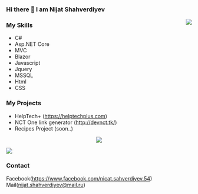 ### Hi there 👋 I am Nijat Shahverdiyev

<!--
**Nicat13/Nicat13** is a ✨ _special_ ✨ repository because its `README.md` (this file) appears on your GitHub profile.

Here are some ideas to get you started:

- 🔭 I’m currently working on ...
- 🌱 I’m currently learning ...
- 👯 I’m looking to collaborate on ...
- 🤔 I’m looking for help with ...
- 💬 Ask me about ...
- 📫 How to reach me: ...
- 😄 Pronouns: ...
- ⚡ Fun fact: ...
-->
<img align="right" src="https://github-readme-stats.vercel.app/api?username=sergeyshaykhullin&count_private=true&show_icons=true&hide_title=true&hide=stars" />

### My Skills
- C#
- Asp.NET Core
- MVC
- Blazor
- Javascript
- Jquery
- MSSQL
- Html
- CSS
### My Projects
- HelpTech+ (https://helptechplus.com)
- NCT One link generator (http://devnct.tk/)
- Recipes Project (soon..)

<div align="center">
   <img src="https://github-profile-trophy.vercel.app/?username=sergeyshaykhullin&theme=flat&no-frame=true&margin-w=30" />
</div>

<!-- It is https://yhype.me/ views count tracker, please remove it or use your own -->
![](https://hit.yhype.me/github/profile?user_id=46970457)

### Contact
Facebook(https://www.facebook.com/nicat.sahverdiyev.54)
Mail(nijat.shahverdiyev@mail.ru)
